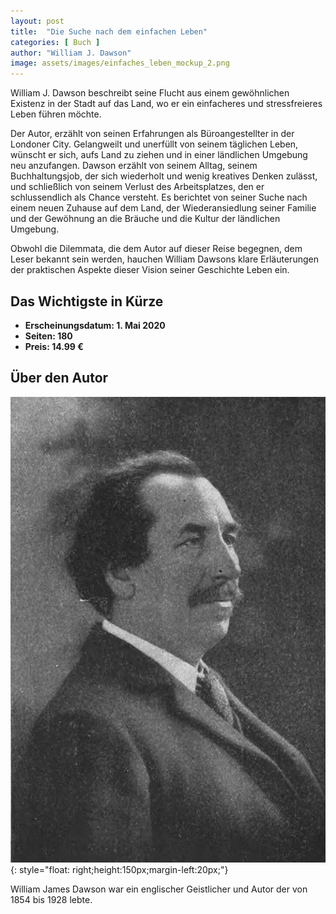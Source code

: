 ```yaml
---
layout: post
title:  "Die Suche nach dem einfachen Leben"
categories: [ Buch ]
author: "William J. Dawson"
image: assets/images/einfaches_leben_mockup_2.png
---
```


William J. Dawson beschreibt seine Flucht aus einem gewöhnlichen Existenz in der Stadt auf das Land, wo er ein einfacheres und stressfreieres Leben führen möchte. 

Der Autor, erzählt von seinen Erfahrungen als Büroangestellter in der Londoner City. Gelangweilt und unerfüllt von seinem täglichen Leben, wünscht er sich, aufs Land zu ziehen und in einer ländlichen Umgebung neu anzufangen. Dawson erzählt von seinem Alltag, seinem Buchhaltungsjob, der sich wiederholt und wenig kreatives Denken zulässt, und schließlich von seinem Verlust des Arbeitsplatzes, den er schlussendlich als Chance versteht. Es berichtet von seiner Suche nach einem neuen Zuhause auf dem Land, der Wiederansiedlung seiner Familie und der Gewöhnung an die Bräuche und die Kultur der ländlichen Umgebung.

Obwohl die Dilemmata, die dem Autor auf dieser Reise begegnen, dem Leser bekannt sein werden, hauchen William Dawsons klare Erläuterungen der praktischen Aspekte dieser Vision seiner Geschichte Leben ein.



## Das Wichtigste in Kürze

- **Erscheinungsdatum: 1. Mai 2020**
- **Seiten: 180**
- **Preis: 14.99 €**

## Über den Autor

![William J. Dawson](/assets/images/William_James_Dawson.jpg){: style="float: right;height:150px;margin-left:20px;"}


William James Dawson war ein englischer Geistlicher und Autor der von 1854 bis 1928 lebte.
